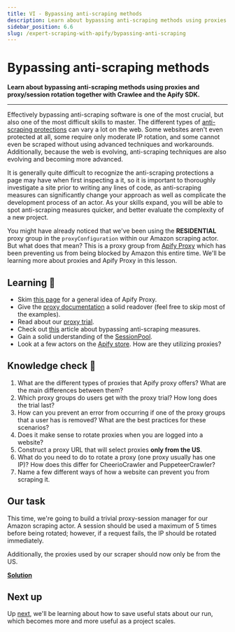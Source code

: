 ```yaml
---
title: VI - Bypassing anti-scraping methods
description: Learn about bypassing anti-scraping methods using proxies and proxy/session rotation together with Crawlee and the Apify SDK.
sidebar_position: 6.6
slug: /expert-scraping-with-apify/bypassing-anti-scraping
---
```


# [](#bypassing-anti-scraping-methods) Bypassing anti-scraping methods

**Learn about bypassing anti-scraping methods using proxies and proxy/session rotation together with Crawlee and the Apify SDK.**

---

Effectively bypassing anti-scraping software is one of the most crucial, but also one of the most difficult skills to master. The different types of [anti-scraping protections](../anti_scraping/index.md) can vary a lot on the web. Some websites aren't even protected at all, some require only moderate IP rotation, and some cannot even be scraped without using advanced techniques and workarounds. Additionally, because the web is evolving, anti-scraping techniques are also evolving and becoming more advanced.

It is generally quite difficult to recognize the anti-scraping protections a page may have when first inspecting a it, so it is important to thoroughly investigate a site prior to writing any lines of code, as anti-scraping measures can significantly change your approach as well as complicate the development process of an actor. As your skills expand, you will be able to spot anti-scraping measures quicker, and better evaluate the complexity of a new project.

You might have already noticed that we've been using the **RESIDENTIAL** proxy group in the `proxyConfiguration` within our Amazon scraping actor. But what does that mean? This is a proxy group from [Apify Proxy](https://apify.com/proxy) which has been preventing us from being blocked by Amazon this entire time. We'll be learning more about proxies and Apify Proxy in this lesson.

## [](#learning) Learning 🧠

- Skim [this page](https://apify.com/proxy) for a general idea of Apify Proxy.
- Give the [proxy documentation](https://docs.apify.com/proxy#our-proxies) a solid readover (feel free to skip most of the examples).
- Read about our [proxy trial](https://help.apify.com/en/articles/2108625-free-trial-of-apify-proxy).
- Check out [this](https://help.apify.com/en/articles/1961361-several-tips-on-how-to-bypass-website-anti-scraping-protections) article about bypassing anti-scraping measures.
- Gain a solid understanding of the [SessionPool](https://crawlee.dev/api/core/class/SessionPool).
- Look at a few actors on the [Apify store](https://apify.com/store). How are they utilizing proxies?

## [](#quiz) Knowledge check 📝

1. What are the different types of proxies that Apify proxy offers? What are the main differences between them?
2. Which proxy groups do users get with the proxy trial? How long does the trial last?
3. How can you prevent an error from occurring if one of the proxy groups that a user has is removed? What are the best practices for these scenarios?
4. Does it make sense to rotate proxies when you are logged into a website?
5. Construct a proxy URL that will select proxies **only from the US**.
6. What do you need to do to rotate a proxy (one proxy usually has one IP)? How does this differ for CheerioCrawler and PuppeteerCrawler?
7. Name a few different ways of how a website can prevent you from scraping it.

## Our task

This time, we're going to build a trivial proxy-session manager for our Amazon scraping actor. A session should be used a maximum of 5 times before being rotated; however, if a request fails, the IP should be rotated immediately.

Additionally, the proxies used by our scraper should now only be from the US.

[**Solution**](./solutions/rotating_proxies.md)

## [](#next) Next up

Up [next](./saving_useful_stats.md), we'll be learning about how to save useful stats about our run, which becomes more and more useful as a project scales.
